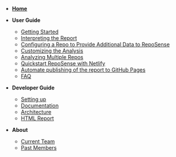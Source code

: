 <navigation>

* <span class="lead">**[Home]({{baseUrl}}/index.html)**</span>

* <span class="lead">**User Guide**</span>
    * [Getting Started]({{baseUrl}}/UserGuide.html#getting-started)
    * [Interpreting the Report]({{baseUrl}}/UserGuide.html#interpreting-the-report)
    * [Configuring a Repo to Provide Additional Data to RepoSense]({{baseUrl}}/UserGuide.html#configuring-a-repo-to-provide-additional-data-to-reposense)
    * [Customizing the Analysis]({{baseUrl}}/UserGuide.html#customizing-the-analysis)
    * [Analyzing Multiple Repos]({{baseUrl}}/UserGuide.html#analyzing-multiple-repos)
    * [Quickstart RepoSense with Netlify]({{baseUrl}}/UserGuide.html#quickstart-reposense-with-netlify)
    * [Automate publishing of the report to GitHub Pages]({{baseUrl}}/UserGuide.html#automating-publishing-of-the-report-to-github-pages)
    * [FAQ]({{baseUrl}}UserGuide.html#faq)

* <span class="lead">**Developer Guide**</span>
    * [Setting up]({{baseUrl}}/DeveloperGuide.html#setting-up)
    * [Documentation]({{baseUrl}}/DeveloperGuide.html#documentation)
    * [Architecture]({{baseUrl}}/DeveloperGuide.html#architecture)
    * [HTML Report]({{baseUrl}}/DeveloperGuide.html#html-report)

* <span class="lead">**About**</span>
    * [Current Team]({{baseUrl}}/about.html#current-team)
    * [Past Members]({{baseUrl}}/about.html#past-members)

</navigation>
